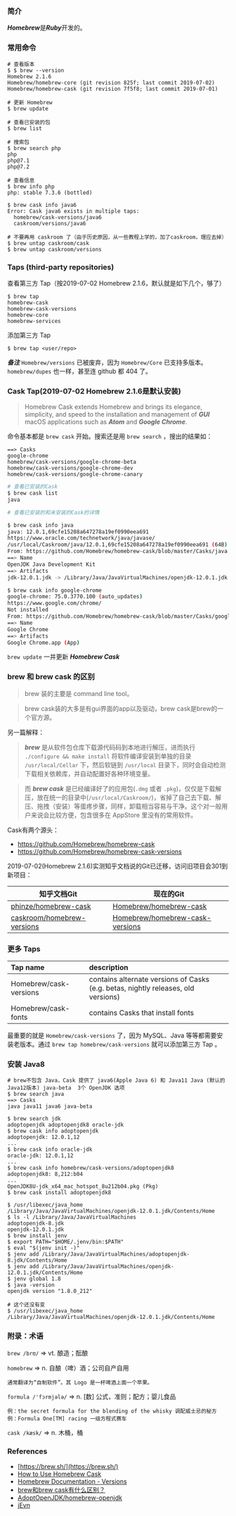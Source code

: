 ### 简介

***Homebrew***是***Ruby***开发的。

### 常用命令
```
# 查看版本
$ $ brew --version
Homebrew 2.1.6
Homebrew/homebrew-core (git revision 825f; last commit 2019-07-02)
Homebrew/homebrew-cask (git revision 7f5f8; last commit 2019-07-01)

# 更新 Homebrew
$ brew update

# 查看已安装的包
$ brew list

# 搜索包
$ brew search php
php
php@7.1
php@7.2

# 查看信息
$ brew info php
php: stable 7.3.6 (bottled)

$ brew cask info java6
Error: Cask java6 exists in multiple taps:
  homebrew/cask-versions/java6
  caskroom/versions/java6
  
# 不要再用 caskroom 了（由于历史原因，从一些教程上学的，加了caskroom，理应去掉）
$ brew untap caskroom/cask
$ brew untap caskroom/versions
```

### Taps (third-party repositories)

查看第三方 Tap（按2019-07-02 Homebrew 2.1.6，默认就是如下几个，够了）

```
$ brew tap
homebrew-cask
homebrew-cask-versions
homebrew-core
homebrew-services
```

添加第三方 Tap

```
$ brew tap <user/repo> 
```

***备注*** ```Homebrew/versions``` 已被废弃，因为 ```Homebrew/Core``` 已支持多版本。```homebrew/dupes``` 也一样，甚至连 github 都 404 了。

### Cask Tap(2019-07-02 Homebrew 2.1.6是默认安装)

> Homebrew Cask extends Homebrew and brings its elegance, simplicity, and speed to the installation and management of ***GUI*** macOS applications such as ***Atom*** and ***Google Chrome***.

命令基本都是 ```brew cask``` 开始。搜索还是用 ```brew search``` ，搜出的结果如：

```
==> Casks
google-chrome
homebrew/cask-versions/google-chrome-beta
homebrew/cask-versions/google-chrome-dev
homebrew/cask-versions/google-chrome-canary
```

```bash
# 查看已安装的Cask
$ brew cask list
java

# 查看已安装的和未安装的Cask的详情

$ brew cask info java
java: 12.0.1,69cfe15208a647278a19ef0990eea691
https://www.oracle.com/technetwork/java/javase/
/usr/local/Caskroom/java/12.0.1,69cfe15208a647278a19ef0990eea691 (64B)
From: https://github.com/Homebrew/homebrew-cask/blob/master/Casks/java.rb
==> Name
OpenJDK Java Development Kit
==> Artifacts
jdk-12.0.1.jdk -> /Library/Java/JavaVirtualMachines/openjdk-12.0.1.jdk (Generic Artifact)

$ brew cask info google-chrome
google-chrome: 75.0.3770.100 (auto_updates)
https://www.google.com/chrome/
Not installed
From: https://github.com/Homebrew/homebrew-cask/blob/master/Casks/google-chrome.rb
==> Name
Google Chrome
==> Artifacts
Google Chrome.app (App)
```

```brew update``` 一并更新 ***Homebrew Cask***

### brew 和 brew cask 的区别

> brew 装的主要是 command line tool。

> brew cask装的大多是有gui界面的app以及驱动，brew cask是brew的一个官方源。

另一篇解释：

> ***brew*** 是从软件包仓库下载源代码码到本地进行解压，进而执行 ```./configure && make install``` 将软件编译安装到单独的目录 ```/usr/local/Cellar``` 下，然后软链到 ```/usr/local``` 目录下，同时会自动检测下载相关依赖库，并自动配置好各种环境变量。

> 而 ***brew cask*** 是已经编译好了的应用包(```.dmg``` 或者 ```.pkg```)，仅仅是下载解压，放在统一的目录中(```/usr/local/Caskroom/```)，省掉了自己去下载、解压、拖拽（安装）等蛋疼步骤，同样，卸载相当容易与干净。这个对一般用户来说会比较方便，包含很多在 AppStore 里没有的常用软件。

Cask有两个源头：

* https://github.com/Homebrew/homebrew-cask 
* https://github.com/Homebrew/homebrew-cask-versions

2019-07-02(Homebrew 2.1.6)实测知乎文档说的Git已迁移，访问旧项目会301到新项目：

| 知乎文档Git | 现在的Git |
| ---------- | -------- |
| [phinze/homebrew-cask](https://github.com/phinze/homebrew-cask) | [Homebrew/homebrew-cask](https://github.com/Homebrew/homebrew-cask) |
| [caskroom/homebrew-versions](https://github.com/caskroom/homebrew-versions) | [Homebrew/homebrew-cask-versions](https://github.com/Homebrew/homebrew-cask-versions) |

### 更多 Taps

| Tap name | description |
|:-------- |:----------- |
| Homebrew/cask-versions | contains alternate versions of Casks (e.g. betas, nightly releases, old versions) | 
| Homebrew/cask-fonts | contains Casks that install fonts |

最重要的就是 ```Homebrew/cask-versions``` 了，因为 MySQL、Java 等等都需要安装老版本。通过 ```brew tap homebrew/cask-versions``` 就可以添加第三方 Tap 。

### 安装 Java8

```
# brew不包含 Java，Cask 提供了 java6(Apple Java 6) 和 Java11 Java (默认的Java12版本) java-beta  3个 OpenJDK 选项
$ brew search java
==> Casks
java java11 java6 java-beta

$ brew search jdk
adoptopenjdk adoptopenjdk8 oracle-jdk
$ brew cask info adoptopenjdk
adoptopenjdk: 12.0.1,12
...
$ brew cask info oracle-jdk
oracle-jdk: 12.0.1,12
...
$ brew cask info homebrew/cask-versions/adoptopenjdk8
adoptopenjdk8: 8,212:b04
...
OpenJDK8U-jdk_x64_mac_hotspot_8u212b04.pkg (Pkg)
$ brew cask install adoptopenjdk8

$ /usr/libexec/java_home
/Library/Java/JavaVirtualMachines/openjdk-12.0.1.jdk/Contents/Home
$ ls -l /Library/Java/JavaVirtualMachines
adoptopenjdk-8.jdk
openjdk-12.0.1.jdk
$ brew install jenv
$ export PATH="$HOME/.jenv/bin:$PATH"
$ eval "$(jenv init -)"
$ jenv add /Library/Java/JavaVirtualMachines/adoptopenjdk-8.jdk/Contents/Home
$ jenv add /Library/Java/JavaVirtualMachines/openjdk-12.0.1.jdk/Contents/Home
$ jenv global 1.8
$ java -version
openjdk version "1.8.0_212"

# 这个还没有变
$ /usr/libexec/java_home
/Library/Java/JavaVirtualMachines/openjdk-12.0.1.jdk/Contents/Home
```

### 附录：术语
```brew /brʊ/``` => vt. 酿造；酝酿

```homebrew``` => n. 自酿（啤）酒；公司自产自用

	通常翻译为“自制软件”。其 Logo 是一杯啤酒上面一个苹果。

```formula /'fɔrmjələ/``` => n. [数] 公式，准则；配方；婴儿食品

	例：the secret formula for the blending of the whisky 调配威士忌的秘方
	例：Formula One[TM] racing 一级方程式赛车

```cask /kæsk/``` => n. 木桶，桶

### References

* [https://brew.sh/](https://brew.sh/)
* [How to Use Homebrew Cask](https://github.com/Homebrew/homebrew-cask/blob/master/USAGE.md)
* [Homebrew Documentation - Versions](https://docs.brew.sh/Versions.html)
* [brew和brew cask有什么区别？](https://www.zhihu.com/question/22624898)
* [AdoptOpenJDK/homebrew-openjdk](https://github.com/AdoptOpenJDK/homebrew-openjdk)
* [jEvn](https://www.jenv.be/)
